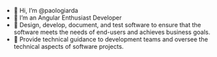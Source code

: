 - 👋 Hi, I’m @paologiarda
- 👀 I’m an Angular Enthusiast Developer
- 🌱 Design, develop, document, and test software to ensure that the software meets the needs of end-users and achieves business goals. 
- 💞️ Provide technical guidance to development teams and oversee the technical aspects of software projects.

<!---
paologiarda/paologiarda is a ✨ special ✨ repository because its `README.md` (this file) appears on your GitHub profile.
You can click the Preview link to take a look at your changes.
--->

